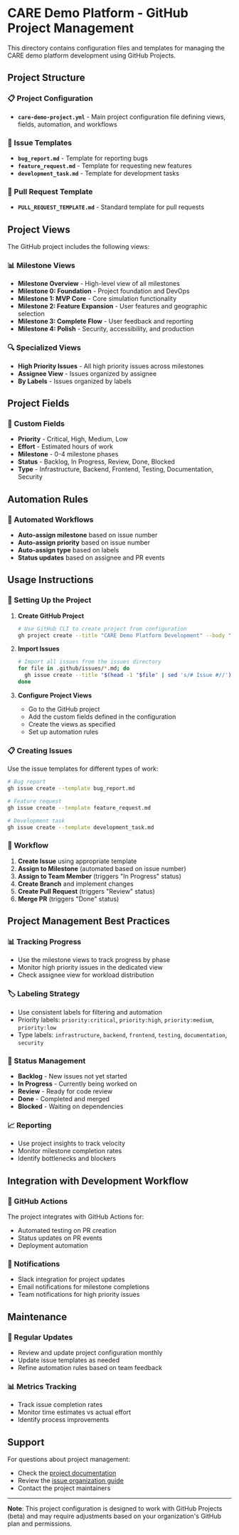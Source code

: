 # CARE Demo Platform - GitHub Project Management

This directory contains configuration files and templates for managing the CARE demo platform development using GitHub Projects.

## Project Structure

### 📋 Project Configuration

- **`care-demo-project.yml`** - Main project configuration file defining views, fields, automation, and workflows

### 🎯 Issue Templates

- **`bug_report.md`** - Template for reporting bugs
- **`feature_request.md`** - Template for requesting new features
- **`development_task.md`** - Template for development tasks

### 🔄 Pull Request Template

- **`PULL_REQUEST_TEMPLATE.md`** - Standard template for pull requests

## Project Views

The GitHub project includes the following views:

### 📊 Milestone Views

- **Milestone Overview** - High-level view of all milestones
- **Milestone 0: Foundation** - Project foundation and DevOps
- **Milestone 1: MVP Core** - Core simulation functionality
- **Milestone 2: Feature Expansion** - User features and geographic selection
- **Milestone 3: Complete Flow** - User feedback and reporting
- **Milestone 4: Polish** - Security, accessibility, and production

### 🔍 Specialized Views

- **High Priority Issues** - All high priority issues across milestones
- **Assignee View** - Issues organized by assignee
- **By Labels** - Issues organized by labels

## Project Fields

### 📝 Custom Fields

- **Priority** - Critical, High, Medium, Low
- **Effort** - Estimated hours of work
- **Milestone** - 0-4 milestone phases
- **Status** - Backlog, In Progress, Review, Done, Blocked
- **Type** - Infrastructure, Backend, Frontend, Testing, Documentation, Security

## Automation Rules

### 🤖 Automated Workflows

- **Auto-assign milestone** based on issue number
- **Auto-assign priority** based on issue number
- **Auto-assign type** based on labels
- **Status updates** based on assignee and PR events

## Usage Instructions

### 🚀 Setting Up the Project

1. **Create GitHub Project**

   ```bash
   # Use GitHub CLI to create project from configuration
   gh project create --title "CARE Demo Platform Development" --body "Community Acceptance Research and Evaluation Demo Platform" --public
   ```

2. **Import Issues**

   ```bash
   # Import all issues from the issues directory
   for file in .github/issues/*.md; do
     gh issue create --title "$(head -1 "$file" | sed 's/# Issue #//')" --body-file "$file"
   done
   ```

3. **Configure Project Views**
   - Go to the GitHub project
   - Add the custom fields defined in the configuration
   - Create the views as specified
   - Set up automation rules

### 📋 Creating Issues

Use the issue templates for different types of work:

```bash
# Bug report
gh issue create --template bug_report.md

# Feature request
gh issue create --template feature_request.md

# Development task
gh issue create --template development_task.md
```

### 🔄 Workflow

1. **Create Issue** using appropriate template
2. **Assign to Milestone** (automated based on issue number)
3. **Assign to Team Member** (triggers "In Progress" status)
4. **Create Branch** and implement changes
5. **Create Pull Request** (triggers "Review" status)
6. **Merge PR** (triggers "Done" status)

## Project Management Best Practices

### 📊 Tracking Progress

- Use the milestone views to track progress by phase
- Monitor high priority issues in the dedicated view
- Check assignee view for workload distribution

### 🏷️ Labeling Strategy

- Use consistent labels for filtering and automation
- Priority labels: `priority:critical`, `priority:high`, `priority:medium`, `priority:low`
- Type labels: `infrastructure`, `backend`, `frontend`, `testing`, `documentation`, `security`

### 🔄 Status Management

- **Backlog** - New issues not yet started
- **In Progress** - Currently being worked on
- **Review** - Ready for code review
- **Done** - Completed and merged
- **Blocked** - Waiting on dependencies

### 📈 Reporting

- Use project insights to track velocity
- Monitor milestone completion rates
- Identify bottlenecks and blockers

## Integration with Development Workflow

### 🔗 GitHub Actions

The project integrates with GitHub Actions for:

- Automated testing on PR creation
- Status updates on PR events
- Deployment automation

### 📱 Notifications

- Slack integration for project updates
- Email notifications for milestone completions
- Team notifications for high priority issues

## Maintenance

### 🔄 Regular Updates

- Review and update project configuration monthly
- Update issue templates as needed
- Refine automation rules based on team feedback

### 📊 Metrics Tracking

- Track issue completion rates
- Monitor time estimates vs actual effort
- Identify process improvements

## Support

For questions about project management:

- Check the [project documentation](../README.md)
- Review the [issue organization guide](../ISSUE_ORGANIZATION.md)
- Contact the project maintainers

---

**Note**: This project configuration is designed to work with GitHub Projects (beta) and may require adjustments based on your organization's GitHub plan and permissions.
